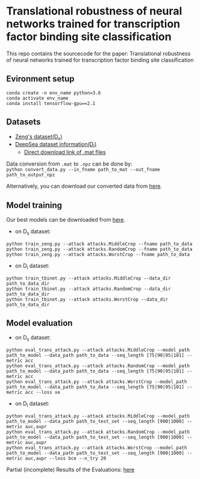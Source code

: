 # Translational robustness of neural networks trained for transcription factor binding site classification
This repo contains the sourcecode for the paper: Translational robustness of neural networks
trained for transcription factor binding site classification

## Evironment setup
```
conda create -n env_name python=3.6
conda activate env_name
conda install tensorflow-gpu==2.1
```
## Datasets
* [Zeng's dataset(D<sub>s</sub>)](http://cnn.csail.mit.edu/)
* [DeepSea dataset information(D<sub>l</sub>)](http://deepsea.princeton.edu/help/ "DeepSea dataset")
    * [Direct download link of .mat files](http://deepsea.princeton.edu/media/code/deepsea_train_bundle.v0.9.tar.gz)

Data conversion from `.mat` to `.npz` can be done by:  
`python convert_data.py --in_fname path_to_mat --out_fname path_to_output_npz`

Alternatively, you can download our converted data from [here](https://uszeged-my.sharepoint.com/:f:/g/personal/pap_gergely_1_o365_u-szeged_hu/EmfyJP3jFWFLjxe_NK2t3N0BGFOBTn-kCO0Id8dOoV9N0A?e=yAiAx2). 

## Model training
Our best models can be downloaded from [here](https://uszeged-my.sharepoint.com/:f:/g/personal/pap_gergely_1_o365_u-szeged_hu/Eo9ntvgjGjdMjWVLWxgLXq4Bz4L9fqJCyhbM8wuX1wdLIw?e=6LDzNK).

* on D<sub>s</sub> dataset:
```
python train_zeng.py --attack attacks.MiddleCrop --fname path_to_data  
python train_zeng.py --attack attacks.RandomCrop --fname path_to_data
python train_zeng.py --attack attacks.WorstCrop --fname path_to_data
```
* on D<sub>l</sub> dataset:
```
python train_tbinet.py --attack attacks.MiddleCrop --data_dir path_to_data_dir  
python train_tbinet.py --attack attacks.RandomCrop --data_dir path_to_data_dir
python train_tbinet.py --attack attacks.WorstCrop --data_dir path_to_data_dir
```
## Model evaluation
* on D<sub>s</sub> dataset:
```
python eval_trans_attack.py --attack attacks.MiddleCrop --model_path path_to_model --data_path path_to_data --seq_length [75|90|95|101] --metric acc
python eval_trans_attack.py --attack attacks.RandomCrop --model_path path_to_model --data_path path_to_data --seq_length [75|90|95|101] --metric acc
python eval_trans_attack.py --attack attacks.WorstCrop --model_path path_to_model --data_path path_to_data --seq_length [75|90|95|101] --metric acc --loss xe
```
* on D<sub>l</sub> dataset:
```
python eval_trans_attack.py --attack attacks.MiddleCrop --model_path path_to_model --data_path path_to_test_set --seq_length [900|1000] --metric auc,aupr
python eval_trans_attack.py --attack attacks.RandomCrop --model_path path_to_model --data_path path_to_test_set --seq_length [900|1000] --metric auc,aupr
python eval_trans_attack.py --attack attacks.WorstCrop --model_path path_to_model --data_path path_to_test_set --seq_length [900|1000] --metric auc,aupr --loss bce --n_try 20
```


Partial (incomplete) Results of the Evaluations: [here](https://uszeged-my.sharepoint.com/:f:/g/personal/pap_gergely_1_o365_u-szeged_hu/EsIWiEKSJMZPrSRmeuspUdwBStlp_nT6SEdWzadSsDfLIQ?e=jZ8EoO)

